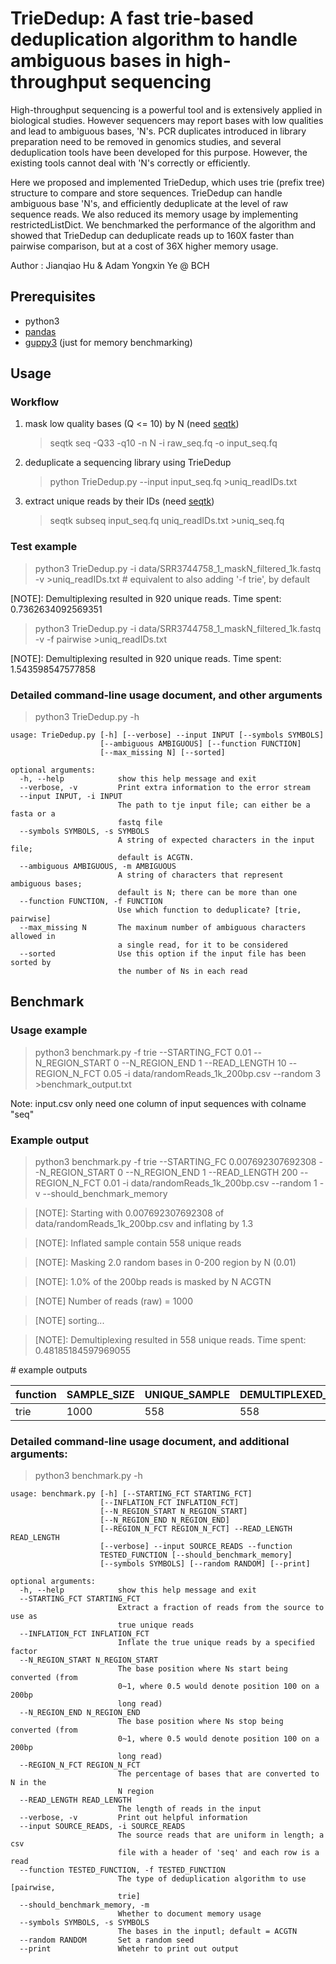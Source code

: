 # TrieDedup: A fast trie-based deduplication algorithm to handle ambiguous bases in high-throughput sequencing

High-throughput sequencing is a powerful tool and is extensively applied in biological studies. However sequencers may report bases with low qualities and lead to ambiguous bases, 'N's. PCR duplicates introduced in library preparation need to be removed in genomics studies, and several deduplication tools have been developed for this purpose. However, the existing tools cannot deal with 'N's correctly or efficiently.

Here we proposed and implemented TrieDedup, which uses trie (prefix tree) structure to compare and store sequences. TrieDedup can handle ambiguous base 'N's, and efficiently deduplicate at the level of raw sequence reads. We also reduced its memory usage by implementing restrictedListDict. We benchmarked the performance of the algorithm and showed that TrieDedup can deduplicate reads up to 160X faster than pairwise comparison, but at a cost of 36X higher memory usage.

Author : Jianqiao Hu & Adam Yongxin Ye @ BCH

## Prerequisites

- python3
- [pandas](https://pandas.pydata.org/docs/getting_started/install.html)
- [guppy3](https://github.com/zhuyifei1999/guppy3) (just for memory benchmarking)

## Usage

### Workflow

1. mask low quality bases (Q <= 10) by N  (need [seqtk](https://github.com/lh3/seqtk))
    >seqtk seq -Q33 -q10 -n N -i raw_seq.fq -o input_seq.fq

2. deduplicate a sequencing library using TrieDedup
    >python TrieDedup.py --input input_seq.fq >uniq_readIDs.txt

3. extract unique reads by their IDs  (need [seqtk](https://github.com/lh3/seqtk))
    >seqtk subseq input_seq.fq uniq_readIDs.txt >uniq_seq.fq

### Test example

> python3 TrieDedup.py -i data/SRR3744758_1_maskN_filtered_1k.fastq -v  >uniq_readIDs.txt  # equivalent to also adding '-f trie', by default

[NOTE]: Demultiplexing resulted in 920 unique reads. Time spent: 0.7362634092569351

> python3 TrieDedup.py -i data/SRR3744758_1_maskN_filtered_1k.fastq -v -f pairwise >uniq_readIDs.txt

[NOTE]: Demultiplexing resulted in 920 unique reads. Time spent: 1.543598547577858

### Detailed command-line usage document, and other arguments

> python3 TrieDedup.py -h
```
usage: TrieDedup.py [-h] [--verbose] --input INPUT [--symbols SYMBOLS]
                    [--ambiguous AMBIGUOUS] [--function FUNCTION]
                    [--max_missing N] [--sorted]

optional arguments:
  -h, --help            show this help message and exit
  --verbose, -v         Print extra information to the error stream
  --input INPUT, -i INPUT
                        The path to tje input file; can either be a fasta or a
                        fastq file
  --symbols SYMBOLS, -s SYMBOLS
                        A string of expected characters in the input file;
                        default is ACGTN.
  --ambiguous AMBIGUOUS, -m AMBIGUOUS
                        A string of characters that represent ambiguous bases;
                        default is N; there can be more than one
  --function FUNCTION, -f FUNCTION
                        Use which function to deduplicate? [trie, pairwise]
  --max_missing N       The maxinum number of ambiguous characters allowed in
                        a single read, for it to be considered
  --sorted              Use this option if the input file has been sorted by
                        the number of Ns in each read
```


## Benchmark

### Usage example

> python3 benchmark.py -f trie --STARTING_FCT 0.01 --N_REGION_START 0 --N_REGION_END 1 --READ_LENGTH 10 --REGION_N_FCT 0.05 -i data/randomReads_1k_200bp.csv --random 3  >benchmark_output.txt

Note: input.csv only need one column of input sequences with colname "seq"

### Example output

>python3 benchmark.py -f trie --STARTING_FC 0.007692307692308 --N_REGION_START 0 --N_REGION_END 1 --READ_LENGTH 200 --REGION_N_FCT 0.01 -i data/randomReads_1k_200bp.csv --random 1 -v --should_benchmark_memory

>[NOTE]: Starting with 0.007692307692308 of data/randomReads_1k_200bp.csv and inflating by 1.3

>[NOTE]: Inflated sample contain 558 unique reads

>[NOTE]: Masking 2.0 random bases in 0-200 region by N (0.01)

>[NOTE]: 1.0% of the 200bp reads is masked by N ACGTN

>[NOTE] Number of reads (raw) = 1000

>[NOTE] sorting...

>[NOTE]: Demultiplexing resulted in 558 unique reads. Time spent: 0.48185184597969055

\# example outputs


function | SAMPLE_SIZE | UNIQUE_SAMPLE | DEMULTIPLEXED_SAMPLE | READ_LENGTH | N_REGION | NUM_N | REGION_N_FCT | TOTAL_N_FCT | TIMESPENT | STARTING_FCT | INFLATION_FCT | SOURCE_READS | MEMORY_COST | i
--- | --- | --- | --- | --- | --- | --- | --- | --- | --- | --- | --- | --- | --- | --- 
trie | 1000 | 558 | 558 | 200 | [0.0, 1.0] | 2.0 | 0.01 | 0.01 | 0.48185184597969055 | 0.007692307692308 | 1.3 | data/randomReads_1k_200bp.csv | 0.09660495445132256 | 1

### Detailed command-line usage document, and additional arguments:

> python3 benchmark.py  -h
```
usage: benchmark.py [-h] [--STARTING_FCT STARTING_FCT]
                    [--INFLATION_FCT INFLATION_FCT]
                    [--N_REGION_START N_REGION_START]
                    [--N_REGION_END N_REGION_END]
                    [--REGION_N_FCT REGION_N_FCT] --READ_LENGTH READ_LENGTH
                    [--verbose] --input SOURCE_READS --function
                    TESTED_FUNCTION [--should_benchmark_memory]
                    [--symbols SYMBOLS] [--random RANDOM] [--print]

optional arguments:
  -h, --help            show this help message and exit
  --STARTING_FCT STARTING_FCT
                        Extract a fraction of reads from the source to use as
                        true unique reads
  --INFLATION_FCT INFLATION_FCT
                        Inflate the true unique reads by a specified factor
  --N_REGION_START N_REGION_START
                        The base position where Ns start being converted (from
                        0~1, where 0.5 would denote position 100 on a 200bp
                        long read)
  --N_REGION_END N_REGION_END
                        The base position where Ns stop being converted (from
                        0~1, where 0.5 would denote position 100 on a 200bp
                        long read)
  --REGION_N_FCT REGION_N_FCT
                        The percentage of bases that are converted to N in the
                        N region
  --READ_LENGTH READ_LENGTH
                        The length of reads in the input
  --verbose, -v         Print out helpful information
  --input SOURCE_READS, -i SOURCE_READS
                        The source reads that are uniform in length; a csv
                        file with a header of 'seq' and each row is a read
  --function TESTED_FUNCTION, -f TESTED_FUNCTION
                        The type of deduplication algorithm to use [pairwise,
                        trie]
  --should_benchmark_memory, -m
                        Whether to document memory usage
  --symbols SYMBOLS, -s SYMBOLS
                        The bases in the inputl; default = ACGTN
  --random RANDOM       Set a random seed
  --print               Whetehr to print out output
```

